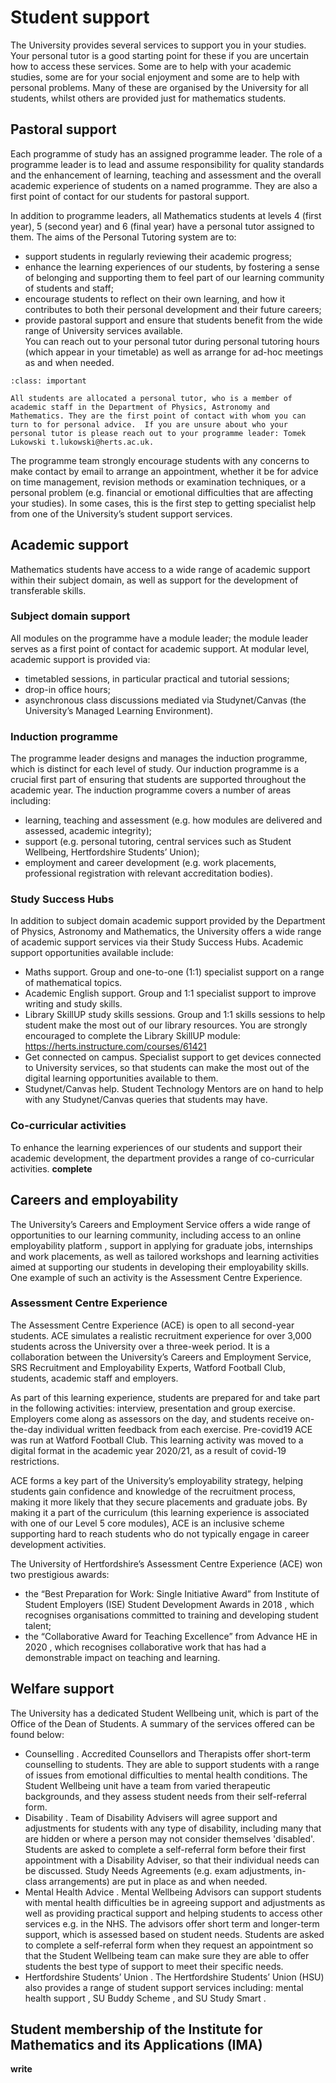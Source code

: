 # Student support

The University provides several services to support you in your studies. Your personal tutor is a good starting point for these if you are uncertain how to access these services. Some are to help with your academic studies, some are for your social enjoyment and some are to help with personal problems. Many of these are organised by the University for all students, whilst others are provided just for mathematics students.

##	Pastoral support

Each programme of study has an assigned programme leader.  The role of a programme leader is to lead and assume responsibility for quality standards and the enhancement of learning, teaching and assessment and the overall academic experience of students on a named programme.  They are also a first point of contact for our students for pastoral support.   

In addition to programme leaders, all Mathematics students at levels 4 (first year), 5 (second year) and 6 (final year) have a personal tutor assigned to them. The aims of the Personal Tutoring system are to:   
- support students in regularly reviewing their academic progress;   
- enhance the learning experiences of our students, by fostering a sense of belonging and supporting them to feel part of our learning community of students and staff;   
- encourage students to reflect on their own learning, and how it contributes to both their personal development and their future careers;   
- provide pastoral support and ensure that students benefit from the wide range of University services available.   
You can reach out to your personal tutor during personal tutoring hours (which appear in your timetable) as well as arrange for ad-hoc meetings as and when needed.

```{admonition} Personal Tutor
:class: important

All students are allocated a personal tutor, who is a member of academic staff in the Department of Physics, Astronomy and Mathematics. They are the first point of contact with whom you can turn to for personal advice.  If you are unsure about who your personal tutor is please reach out to your programme leader: Tomek Lukowski t.lukowski@herts.ac.uk.
```

The programme team strongly encourage students with any concerns to make contact by email to arrange an appointment, whether it be for advice on time management, revision methods or examination techniques, or a personal problem (e.g. financial or emotional difficulties that are affecting your studies). In some cases, this is the first step to getting specialist help from one of the University’s student support services.


## Academic support  
Mathematics students have access to a wide range of academic support within their subject domain, as well as support for the development of transferable skills.  

###	Subject domain support

All modules on the programme have a module leader; the module leader serves as a first point of contact for academic support.  At modular level, academic support is provided via:
- timetabled sessions, in particular practical and tutorial sessions;
- drop-in office hours;
- asynchronous class discussions mediated via Studynet/Canvas (the University’s Managed Learning Environment).  

### Induction programme

The programme leader designs and manages the induction programme, which is distinct for each level of study.  Our induction programme is a crucial first part of ensuring that students are supported throughout the academic year.  The induction programme covers a number of areas including:
- learning, teaching and assessment (e.g. how modules are delivered and assessed, academic integrity);
- support (e.g. personal tutoring, central services such as Student Wellbeing, Hertfordshire Students’ Union);
- employment and career development (e.g. work placements, professional registration with relevant accreditation bodies).  

### Study Success Hubs  

In addition to subject domain academic support provided by the Department of Physics, Astronomy and Mathematics, the University offers a wide range of academic support services via their Study Success Hubs.  Academic support opportunities available include:
- Maths support. Group and one-to-one (1:1) specialist support on a range of mathematical topics. 	
- Academic English support.  Group and 1:1 specialist support to improve writing and study skills.
- Library SkillUP study skills sessions. Group and 1:1 skills sessions to help student make the most out of our library resources.  You are strongly encouraged to complete the Library SkillUP module: https://herts.instructure.com/courses/61421
- Get connected on campus. Specialist support to get devices connected to University services, so that students can make the most out of the digital learning opportunities available to them.  
- Studynet/Canvas help. Student Technology Mentors are on hand to help with any Studynet/Canvas queries that students may have.  	

### Co-curricular activities

To enhance the learning experiences of our students and support their academic development, the department provides a range of co-curricular activities. **complete**

## Careers and employability

The University’s Careers and Employment Service  offers a wide range of opportunities to our learning community, including access to an online employability platform , support in applying for graduate jobs, internships and work placements, as well as tailored workshops and learning activities aimed at supporting our students in developing their employability skills.  One example of such an activity is the Assessment Centre Experience.  

### Assessment Centre Experience  

The Assessment Centre Experience (ACE) is open to all second-year students.  ACE simulates a realistic recruitment experience for over 3,000 students across the University over a three-week period. It is a collaboration between the University’s Careers and Employment Service, SRS Recruitment and Employability Experts, Watford Football Club, students, academic staff and employers.

As part of this learning experience, students are prepared for and take part in the following activities: interview, presentation and group exercise.  Employers come along as assessors on the day, and students receive on-the-day individual written feedback from each exercise.  Pre-covid19 ACE was run at Watford Football Club.  This learning activity was moved to a digital format in the academic year 2020/21, as a result of covid-19 restrictions.  

ACE forms a key part of the University’s employability strategy, helping students gain confidence and knowledge of the recruitment process, making it more likely that they secure placements and graduate jobs. By making it a part of the curriculum (this learning experience is associated with one of our Level 5 core modules), ACE is an inclusive scheme supporting hard to reach students who do not typically engage in career development activities.

The University of Hertfordshire’s Assessment Centre Experience (ACE) won two prestigious awards:
- the “Best Preparation for Work: Single Initiative Award” from Institute of Student Employers (ISE) Student Development Awards in 2018 , which recognises organisations committed to training and developing student talent;
- the “Collaborative Award for Teaching Excellence” from Advance HE in 2020 , which recognises collaborative work that has had a demonstrable impact on teaching and learning.

## Welfare support  
The University has a dedicated Student Wellbeing unit, which is part of the Office of the Dean of Students.  A summary of the services offered can be found below:
- Counselling .  Accredited Counsellors and Therapists offer short-term counselling to students.  They are able to support students with a range of issues from emotional difficulties to mental health conditions. The Student Wellbeing unit have a team from varied therapeutic backgrounds, and they assess student needs from their self-referral form.
- Disability .  Team of Disability Advisers will agree support and adjustments for students with any type of disability, including many that are hidden or where a person may not consider themselves 'disabled'.  Students are asked to complete a self-referral form before their first appointment with a Disability Adviser, so that their individual needs can be discussed.  Study Needs Agreements (e.g. exam adjustments, in-class arrangements) are put in place as and when needed.  
- Mental Health Advice .  Mental Wellbeing Advisors can support students with mental health difficulties be in agreeing support and adjustments as well as providing practical support and helping students to access other services e.g. in the NHS. The advisors offer short term and longer-term support, which is assessed based on student needs.  Students are asked to complete a self-referral form when they request an appointment so that the Student Wellbeing team can make sure they are able to offer students the best type of support to meet their specific needs.  
- Hertfordshire Students’ Union .  The Hertfordshire Students’ Union (HSU) also provides a range of student support services including: mental health support , SU Buddy Scheme , and SU Study Smart .

##	Student membership of the Institute for Mathematics and its Applications (IMA)

**write**
